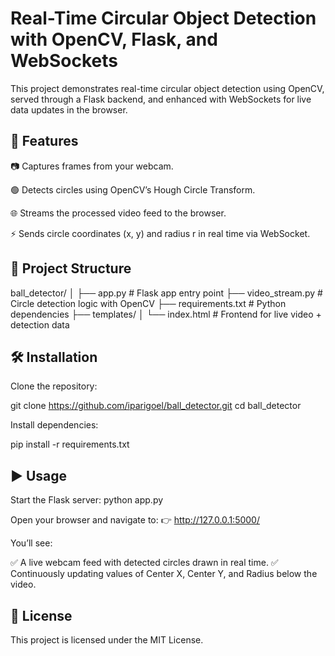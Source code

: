 # Real-Time Circular Object Detection with OpenCV, Flask, and WebSockets

This project demonstrates real-time circular object detection using OpenCV, served through a Flask backend, and enhanced with WebSockets for live data updates in the browser.

## 🚀 Features

📷 Captures frames from your webcam.

🟢 Detects circles using OpenCV’s Hough Circle Transform.

🌐 Streams the processed video feed to the browser.

⚡ Sends circle coordinates (x, y) and radius r in real time via WebSocket.

## 📂 Project Structure
ball_detector/
│
├── app.py                # Flask app entry point
├── video_stream.py       # Circle detection logic with OpenCV
├── requirements.txt      # Python dependencies
├── templates/
│   └── index.html        # Frontend for live video + detection data

## 🛠️ Installation

Clone the repository:

git clone https://github.com/iparigoel/ball_detector.git
cd ball_detector

Install dependencies:

pip install -r requirements.txt

## ▶️ Usage

Start the Flask server:
python app.py

Open your browser and navigate to:
👉 http://127.0.0.1:5000/

You’ll see:

✅ A live webcam feed with detected circles drawn in real time.
✅ Continuously updating values of Center X, Center Y, and Radius below the video.

## 📜 License

This project is licensed under the MIT License.
